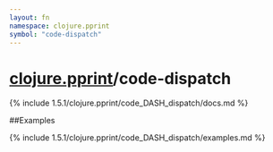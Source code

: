 ```yaml
---
layout: fn
namespace: clojure.pprint
symbol: "code-dispatch"
---
```


# [clojure.pprint](../)/code-dispatch

{% include 1.5.1/clojure.pprint/code_DASH_dispatch/docs.md %}

##Examples

{% include 1.5.1/clojure.pprint/code_DASH_dispatch/examples.md %}

